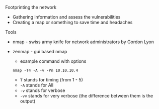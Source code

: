 Footprinting the network

* Gathering information and assess the vulnerabilities
* Creating a map or something to save time and headaches

Tools

* nmap - swiss army knife for network administrators by Gordon Lyon
* zenmap - gui based nmap

  * example command with options

  ```
  nmap -T4 -A -v -Pn 10.10.10.4
  ```

  * `T` stands for timing \(from 1 - 5\)
  * `-A` stands for All
  * `-v` stands for verbose
  * `-vv` stands for very verbose \(the difference between them is the output\)



